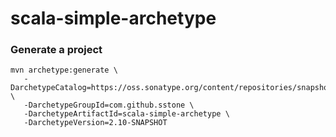 scala-simple-archetype
======================

### Generate a project

    mvn archetype:generate \
       -DarchetypeCatalog=https://oss.sonatype.org/content/repositories/snapshots \
       -DarchetypeGroupId=com.github.sstone \
       -DarchetypeArtifactId=scala-simple-archetype \
       -DarchetypeVersion=2.10-SNAPSHOT
